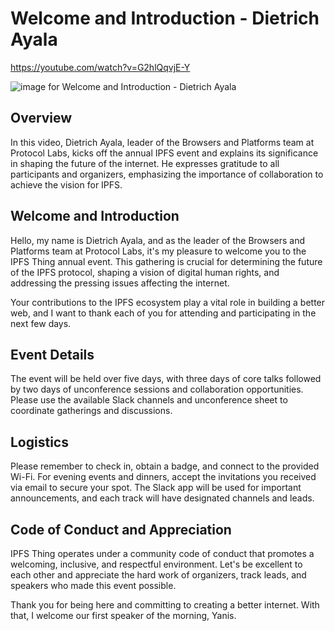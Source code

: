# Welcome and Introduction - Dietrich Ayala

<https://youtube.com/watch?v=G2hlQqvjE-Y>

![image for Welcome and Introduction - Dietrich Ayala](/thing23/G2hlQqvjE-Y.jpg)

## Overview

In this video, Dietrich Ayala, leader of the Browsers and Platforms team at Protocol Labs, kicks off the annual IPFS event and explains its significance in shaping the future of the internet. He expresses gratitude to all participants and organizers, emphasizing the importance of collaboration to achieve the vision for IPFS.

## Welcome and Introduction

Hello, my name is Dietrich Ayala, and as the leader of the Browsers and Platforms team at Protocol Labs, it's my pleasure to welcome you to the IPFS Thing annual event. This gathering is crucial for determining the future of the IPFS protocol, shaping a vision of digital human rights, and addressing the pressing issues affecting the internet.

Your contributions to the IPFS ecosystem play a vital role in building a better web, and I want to thank each of you for attending and participating in the next few days.

## Event Details

The event will be held over five days, with three days of core talks followed by two days of unconference sessions and collaboration opportunities. Please use the available Slack channels and unconference sheet to coordinate gatherings and discussions.

## Logistics

Please remember to check in, obtain a badge, and connect to the provided Wi-Fi. For evening events and dinners, accept the invitations you received via email to secure your spot. The Slack app will be used for important announcements, and each track will have designated channels and leads.

## Code of Conduct and Appreciation

IPFS Thing operates under a community code of conduct that promotes a welcoming, inclusive, and respectful environment. Let's be excellent to each other and appreciate the hard work of organizers, track leads, and speakers who made this event possible.

Thank you for being here and committing to creating a better internet. With that, I welcome our first speaker of the morning, Yanis.